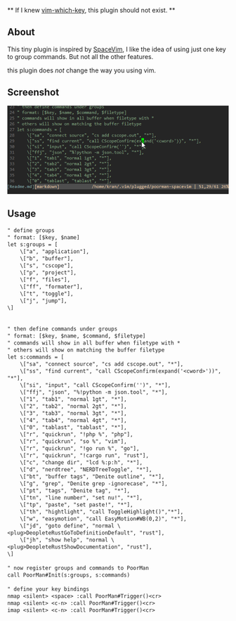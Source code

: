 ** If I knew [vim-which-key](https://github.com/liuchengxu/vim-which-key), this plugin should not exist. **

## About

This tiny plugin is inspired by [SpaceVim](https://spacevim.org/), I like the idea of using just one key to group commands. But not all the other features.

this plugin does *not* change the way you using vim.

## Screenshot

![poorman](https://raw.githubusercontent.com/kran/poorman-spacevim/master/poorman-vim.gif)

## Usage

```
" define groups
" format: [$key, $name]
let s:groups = [
    \["a", "application"],
    \["b", "buffer"],
    \["s", "cscope"],
    \["p", "project"],
    \["f", "files"],
    \["ff", "formater"],
    \["t", "toggle"],
    \["j", "jump"],
\]


" then define commands under groups
" format: [$key, $name, $command, $filetype]
" commands will show in all buffer when filetype with * 
" others will show on matching the buffer filetype
let s:commands = [
    \["sa", "connect source", "cs add cscope.out", "*"],
    \["ss", "find current", "call CScopeConfirm(expand('<cword>'))", "*"],
    \["si", "input", "call CScopeConfirm('')", "*"],
    \["ffj", "json", "%!python -m json.tool", "*"],
    \["1", "tab1", "normal 1gt", "*"],
    \["2", "tab2", "normal 2gt", "*"],
    \["3", "tab3", "normal 3gt", "*"],
    \["4", "tab4", "normal 4gt", "*"],
    \["0", "tablast", "tablast", "*"],
    \["r", "quickrun", "!php %", "php"],
    \["r", "quickrun", "so %", "vim"],
    \["r", "quickrun", "!go run %", "go"],
    \["r", "quickrun", "!cargo run", "rust"],
    \["c", "change dir", "lcd %:p:h", "*"],
    \["d", "nerdtree", "NERDTreeToggle", "*"],
    \["bt", "buffer tags", "Denite outline", "*"],
    \["g", "grep", "Denite grep -ignorecase", "*"],
    \["pt", "tags", "Denite tag", "*"],
    \["tn", "line number", "set nu!", "*"],
    \["tp", "paste", "set paste!", "*"],
    \["th", "hightlight", "call ToggleHighlight()","*"],
    \["w", "easymotion", "call EasyMotion#WB(0,2)", "*"],
    \["jd", "goto define", "normal \<plug>DeopleteRustGoToDefinitionDefault", "rust"],
    \["jh", "show help", "normal \<plug>DeopleteRustShowDocumentation", "rust"],
\]

" now register groups and commands to PoorMan
call PoorMan#Init(s:groups, s:commands)

" define your key bindings
nmap <silent> <space> :call PoorMan#Trigger()<cr>
nmap <silent> <c-n> :call PoorMan#Trigger()<cr>
imap <silent> <c-n> :call PoorMan#Trigger()<cr>

```
